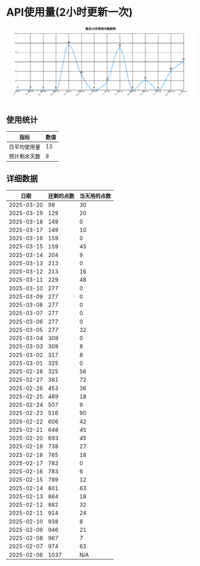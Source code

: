 # API使用量(2小时更新一次)



 ![走势图](./chart.svg)

## 使用统计

| 指标 | 数值 |
|------|------|
| 日平均使用量 | 13 |
| 预计剩余天数 | 8 |

## 详细数据

| 日期 | 还剩的点数 | 当天用的点数 |
|------|------------|-------------|
| 2025-03-20 | 99 | 30 |
| 2025-03-19 | 129 | 20 |
| 2025-03-18 | 149 | 0 |
| 2025-03-17 | 149 | 10 |
| 2025-03-16 | 159 | 0 |
| 2025-03-15 | 159 | 45 |
| 2025-03-14 | 204 | 9 |
| 2025-03-13 | 213 | 0 |
| 2025-03-12 | 213 | 16 |
| 2025-03-11 | 229 | 48 |
| 2025-03-10 | 277 | 0 |
| 2025-03-09 | 277 | 0 |
| 2025-03-08 | 277 | 0 |
| 2025-03-07 | 277 | 0 |
| 2025-03-06 | 277 | 0 |
| 2025-03-05 | 277 | 32 |
| 2025-03-04 | 309 | 0 |
| 2025-03-03 | 309 | 8 |
| 2025-03-02 | 317 | 8 |
| 2025-03-01 | 325 | 0 |
| 2025-02-28 | 325 | 56 |
| 2025-02-27 | 381 | 72 |
| 2025-02-26 | 453 | 36 |
| 2025-02-25 | 489 | 18 |
| 2025-02-24 | 507 | 9 |
| 2025-02-23 | 516 | 90 |
| 2025-02-22 | 606 | 42 |
| 2025-02-21 | 648 | 45 |
| 2025-02-20 | 693 | 45 |
| 2025-02-19 | 738 | 27 |
| 2025-02-18 | 765 | 18 |
| 2025-02-17 | 783 | 0 |
| 2025-02-16 | 783 | 6 |
| 2025-02-15 | 789 | 12 |
| 2025-02-14 | 801 | 63 |
| 2025-02-13 | 864 | 18 |
| 2025-02-12 | 882 | 32 |
| 2025-02-11 | 914 | 24 |
| 2025-02-10 | 938 | 8 |
| 2025-02-09 | 946 | 21 |
| 2025-02-08 | 967 | 7 |
| 2025-02-07 | 974 | 63 |
| 2025-02-06 | 1037 | N/A |
